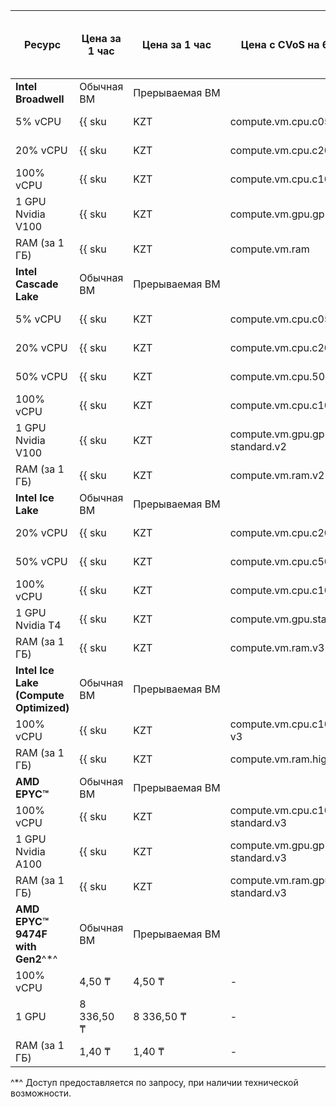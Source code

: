 | Ресурс | Цена за 1 час | Цена за 1 час | Цена с CVoS на 6 месяцев | Цена с CVoS на 1 год |
| --- | --- | --- | --- | --- |
| **Intel Broadwell** | Обычная ВМ | Прерываемая&nbsp;ВМ | | |
| 5% vCPU | {{ sku|KZT|compute.vm.cpu.c05|string }} | {{ sku|KZT|compute.vm.cpu.c05.preemptible|string }} | − | − |
| 20% vCPU | {{ sku|KZT|compute.vm.cpu.c20|string }} | {{ sku|KZT|compute.vm.cpu.c20.preemptible|string }} | − | − |
| 100% vCPU | {{ sku|KZT|compute.vm.cpu.c100|string }} | {{ sku|KZT|compute.vm.cpu.c100.preemptible|string }} | − | − |
| 1 GPU Nvidia V100 | {{ sku|KZT|compute.vm.gpu.gpu-standard|string }} | {{ sku|KZT|compute.vm.gpu.gpu-standard.preemptible|string }} | − | − |
| RAM (за 1 ГБ) | {{ sku|KZT|compute.vm.ram|string }} | {{ sku|KZT|compute.vm.ram.preemptible|string }} | − | − |
| **Intel Cascade Lake** | Обычная ВМ | Прерываемая&nbsp;ВМ | | | 
| 5% vCPU | {{ sku|KZT|compute.vm.cpu.c05.v2|string }} | {{ sku|KZT|compute.vm.cpu.c05.preemptible.v2|string }} | − | − |
| 20% vCPU | {{ sku|KZT|compute.vm.cpu.c20.v2|string }} | {{ sku|KZT|compute.vm.cpu.c20.preemptible.v2|string }} | − | − |
| 50% vCPU | {{ sku|KZT|compute.vm.cpu.50.v2|string }} | {{ sku|KZT|compute.vm.cpu.c50.preemptible.v2|string }} | − | − |
| 100% vCPU | {{ sku|KZT|compute.vm.cpu.c100.v2|string }} | {{ sku|KZT|compute.vm.cpu.c100.preemptible.v2|string }} | {{ sku|KZT|v1.commitment.selfcheckout.m6.compute.vm.cpu.c100.standard.v2|string }} | {{ sku|KZT|v1.commitment.selfcheckout.y1.compute.vm.cpu.c100.standard.v2|string }} |
| 1 GPU Nvidia V100 | {{ sku|KZT|compute.vm.gpu.gpu-standard.v2|string }} | {{ sku|KZT|compute.vm.gpu.gpu-standard.preemptible.v2|string }} | − | − |
| RAM (за 1 ГБ) | {{ sku|KZT|compute.vm.ram.v2|string }} | {{ sku|KZT|compute.vm.ram.preemptible.v2|string }} | {{ sku|KZT|v1.commitment.selfcheckout.m6.compute.vm.ram.standard.v2|string }} | {{ sku|KZT|v1.commitment.selfcheckout.y1.compute.vm.ram.standard.v2|string }} |
| **Intel Ice Lake** | Обычная ВМ | Прерываемая&nbsp;ВМ | | |
| 20% vCPU | {{ sku|KZT|compute.vm.cpu.c20.v3|string }} | {{ sku|KZT|compute.vm.cpu.c20.preemptible.v3|string }} | − | − |
| 50% vCPU | {{ sku|KZT|compute.vm.cpu.c50.v3|string }} | {{ sku|KZT|compute.vm.cpu.c50.preemptible.v3|string }} | − | − |
| 100% vCPU | {{ sku|KZT|compute.vm.cpu.c100.v3|string }} | {{ sku|KZT|compute.vm.cpu.c100.preemptible.v3|string }} | {{ sku|KZT|v1.commitment.selfcheckout.m6.compute.vm.cpu.c100.standard.v3|string }} | {{ sku|KZT|v1.commitment.selfcheckout.y1.compute.vm.cpu.c100.standard.v3|string }} |
| 1 GPU Nvidia T4 | {{ sku|KZT|compute.vm.gpu.standard.v3-t4|string }} | {{ sku|KZT|compute.vm.gpu.standard.v3-t4.preemptible|string }} | − | − |
| RAM (за 1 ГБ) | {{ sku|KZT|compute.vm.ram.v3|string }} | {{ sku|KZT|compute.vm.ram.preemptible.v3|string }} | {{ sku|KZT|v1.commitment.selfcheckout.m6.compute.vm.ram.standard.v3|string }} | {{ sku|KZT|v1.commitment.selfcheckout.y1.compute.vm.ram.standard.v3|string }} |
| **Intel Ice Lake (Compute Optimized)** | Обычная ВМ | Прерываемая&nbsp;ВМ | | |
| 100% vCPU | {{ sku|KZT|compute.vm.cpu.c100.highfreq-v3|string }} | - | − | − |
| RAM (за 1 ГБ) | {{ sku|KZT|compute.vm.ram.highfreq-v3|string }} | - | − | − |
| **AMD EPYC™** | Обычная ВМ | Прерываемая&nbsp;ВМ | | |
| 100% vCPU | {{ sku|KZT|compute.vm.cpu.c100.gpu-standard.v3|string }} |{{ sku|KZT|compute.vm.cpu.c100.gpu-standard.preemptible.v3|string }} | − | − |
| 1 GPU Nvidia A100 | {{ sku|KZT|compute.vm.gpu.gpu-standard.v3|string }} | {{ sku|KZT|compute.vm.gpu.gpu-standard.preemptible.v3|string }} | − | − |
| RAM (за 1 ГБ) | {{ sku|KZT|compute.vm.ram.gpu-standard.v3|string }} | {{ sku|KZT|compute.vm.ram.gpu-standard.preemptible.v3|string }} | − | − |
| **AMD EPYC™ 9474F with Gen2**^*^ | Обычная ВМ | Прерываемая&nbsp;ВМ | | |
| 100% vCPU | 4,50 ₸ | 4,50 ₸ | - | - |
| 1 GPU | 8 336,50 ₸ | 8 336,50 ₸ | - | - |
| RAM (за 1 ГБ) | 1,40 ₸ | 1,40 ₸ | - | - |

^*^ Доступ предоставляется по запросу, при наличии технической возможности.


